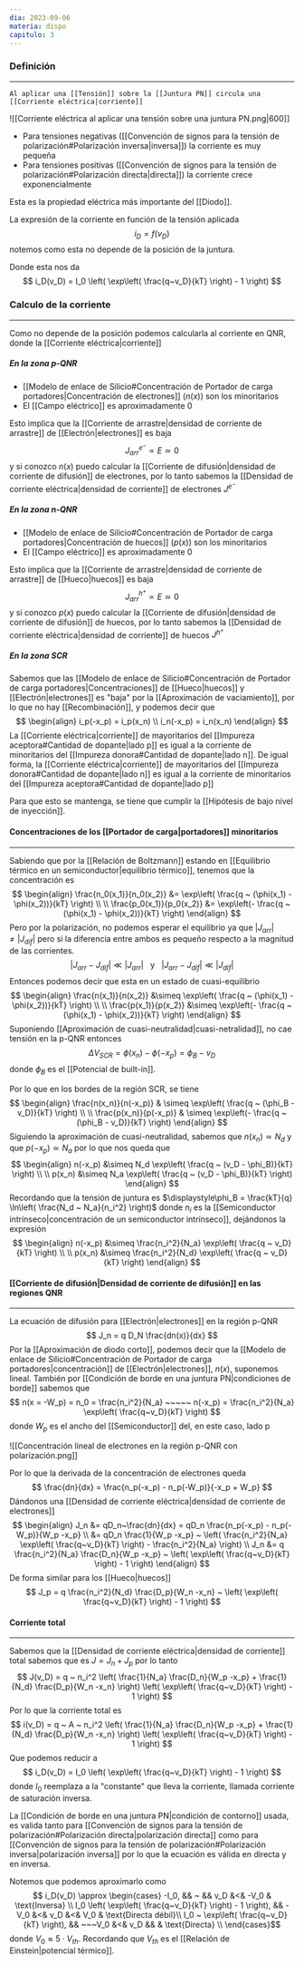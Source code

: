```yaml
---
dia: 2023-09-06
materia: dispo
capitulo: 3
---
```

### Definición
---
	Al aplicar una [[Tensión]] sobre la [[Juntura PN]] circula una [[Corriente eléctrica|corriente]]

![[Corriente eléctrica al aplicar una tensión sobre una juntura PN.png|600]]

* Para tensiones negativas ([[Convención de signos para la tensión de polarización#Polarización inversa|inversa]]) la corriente es muy pequeña
* Para tensiones positivas ([[Convención de signos para la tensión de polarización#Polarización directa|directa]]) la corriente crece exponencialmente

Esta es la propiedad eléctrica más importante del [[Diodo]].

La expresión de la corriente en función de la tensión aplicada $$ i_D = f(v_D) $$ notemos como esta no depende de la posición de la juntura.

Donde esta nos da $$ i_D(v_D) = I_0 \left( \exp\left( \frac{q~v_D}{kT} \right) - 1 \right) $$

### Calculo de la corriente
---
Como no depende de la posición podemos calcularla al corriente en QNR, donde la [[Corriente eléctrica|corriente]]
##### En la zona p-QNR
* [[Modelo de enlace de Silicio#Concentración de Portador de carga portadores|Concentración de electrones]] ($n(x)$) son los minoritarios
* El [[Campo eléctrico]] es aproximadamente $0$

Esto implica que la [[Corriente de arrastre|densidad de corriente de arrastre]] de [[Electrón|electrones]] es baja $$ J_{arr}^{e^-} \propto E \simeq 0 $$
y si conozco $n(x)$ puedo calcular la [[Corriente de difusión|densidad de corriente de difusión]] de electrones, por lo tanto sabemos la [[Densidad de corriente eléctrica|densidad de corriente]] de electrones $J^{e^-}$

##### En la zona n-QNR
* [[Modelo de enlace de Silicio#Concentración de Portador de carga portadores|Concentración de huecos]] ($p(x)$) son los minoritarios
* El [[Campo eléctrico]] es aproximadamente $0$

Esto implica que la [[Corriente de arrastre|densidad de corriente de arrastre]] de [[Hueco|huecos]] es baja $$ J_{arr}^{h^+} \propto E \simeq 0 $$
y si conozco $p(x)$ puedo calcular la [[Corriente de difusión|densidad de corriente de difusión]] de huecos, por lo tanto sabemos la [[Densidad de corriente eléctrica|densidad de corriente]] de huecos $J^{h^+}$

##### En la zona SCR
Sabemos que las [[Modelo de enlace de Silicio#Concentración de Portador de carga portadores|Concentraciones]] de [[Hueco|huecos]] y [[Electrón|electrones]] es "baja" por la [[Aproximación de vaciamiento]], por lo que no hay [[Recombinación]], y podemos decir que $$ \begin{align}
	i_p(-x_p) = i_p(x_n) \\
	i_n(-x_p) = i_n(x_n)
\end{align} $$
La [[Corriente eléctrica|corriente]] de mayoritarios del [[Impureza aceptora#Cantidad de dopante|lado p]] es igual a la corriente de minoritarios del [[Impureza donora#Cantidad de dopante|lado n]]. De igual forma, la [[Corriente eléctrica|corriente]] de mayoritarios del [[Impureza donora#Cantidad de dopante|lado n]] es igual a la corriente de minoritarios del [[Impureza aceptora#Cantidad de dopante|lado p]]

Para que esto se mantenga, se tiene que cumplir la [[Hipótesis de bajo nivel de inyección]].

#### Concentraciones de los [[Portador de carga|portadores]] minoritarios
---
Sabiendo que por la [[Relación de Boltzmann]] estando en [[Equilibrio térmico en un semiconductor|equilibrio térmico]], tenemos que la concentración es $$ \begin{align} 
	\frac{n_0(x_1)}{n_0(x_2)} &= \exp\left( \frac{q ~ (\phi(x_1) - \phi(x_2))}{kT} \right) \\ \\
	\frac{p_0(x_1)}{p_0(x_2)} &= \exp\left(- \frac{q ~ (\phi(x_1) - \phi(x_2))}{kT} \right)
\end{align} $$
Pero por la polarización, no podemos esperar el equilibrio ya que $|J_{arr}| \ne |J_{dif}|$ pero si la diferencia entre ambos es pequeño respecto a la magnitud de las corrientes. 
$$ |J_{arr} - J_{dif}| \ll |J_{arr}| ~~~ \text{y} ~~~ |J_{arr} - J_{dif}| \ll |J_{dif}| $$
Entonces podemos decir que esta en un estado de cuasi-equilibrio $$ 
\begin{align}
	\frac{n(x_1)}{n(x_2)} &\simeq \exp\left( \frac{q ~ (\phi(x_1) - \phi(x_2))}{kT} \right) \\ \\
	\frac{p(x_1)}{p(x_2)} &\simeq \exp\left(- \frac{q ~ (\phi(x_1) - \phi(x_2))}{kT} \right)
\end{align} $$
Suponiendo [[Aproximación de cuasi-neutralidad|cuasi-netralidad]], no cae tensión en la p-QNR entonces $$ \Delta V_{SCR} = \phi(x_n) - \phi(-x_p) = \phi_B - v_D $$ donde $\phi_B$ es el [[Potencial de built-in]].

Por lo que en los bordes de la región SCR, se tiene $$ \begin{align} 
	\frac{n(x_n)}{n(-x_p)} & \simeq \exp\left( \frac{q ~ (\phi_B - v_D)}{kT} \right) \\ \\ 
	\frac{p(x_n)}{p(-x_p)} & \simeq \exp\left(- \frac{q ~ (\phi_B - v_D)}{kT} \right)
\end{align} $$
Siguiendo la aproximación de cuasi-neutralidad, sabemos que $n(x_n) \simeq N_d$ y que $p(-x_p) \simeq N_a$ por lo que nos queda que $$ \begin{align} 
	n(-x_p) &\simeq N_d \exp\left( \frac{q ~ (v_D - \phi_B)}{kT} \right) \\ \\
	p(x_n) &\simeq N_a \exp\left( \frac{q ~ (v_D - \phi_B)}{kT} \right)
\end{align} $$
Recordando que la tensión de juntura es $\displaystyle\phi_B = \frac{kT}{q} \ln\left( \frac{N_d ~ N_a}{n_i^2} \right)$ donde $n_i$ es la [[Semiconductor intrínseco|concentración de un semiconductor intrínseco]], dejándonos la expresión $$ \begin{align} 
	n(-x_p) &\simeq \frac{n_i^2}{N_a} \exp\left( \frac{q ~ v_D}{kT} \right) \\ \\
	p(x_n) &\simeq \frac{n_i^2}{N_d} \exp\left( \frac{q ~ v_D}{kT} \right) 
\end{align} $$
#### [[Corriente de difusión|Densidad de corriente de difusión]] en las regiones QNR
---
La ecuación de difusión para [[Electrón|electrones]] en la región p-QNR $$ J_n = q D_N \frac{dn(x)}{dx} $$
Por la [[Aproximación de diodo corto]], podemos decir que la [[Modelo de enlace de Silicio#Concentración de Portador de carga portadores|concentración]] de [[Electrón|electrones]], $n(x)$, suponemos lineal. También por [[Condición de borde en una juntura PN|condiciones de borde]] sabemos que $$ n(x = -W_p) = n_0 = \frac{n_i^2}{N_a} ~~~~~ n(-x_p) = \frac{n_i^2}{N_a} \exp\left( \frac{q~v_D}{kT} \right) $$ donde $W_p$ es el ancho del [[Semiconductor]] del, en este caso, lado p

![[Concentración lineal de electrones en la región p-QNR con polarización.png]]

Por lo que la derivada de la concentración de electrones queda $$ \frac{dn}{dx} = \frac{n_p(-x_p) - n_p(-W_p)}{-x_p + W_p} $$
Dándonos una [[Densidad de corriente eléctrica|densidad de corriente de electrones]] $$ \begin{align} 
	J_n &= qD_n~\frac{dn}{dx} = qD_n \frac{n_p(-x_p) - n_p(-W_p)}{W_p -x_p} \\
	&= qD_n \frac{1}{W_p -x_p} ~ \left( \frac{n_i^2}{N_a} \exp\left( \frac{q~v_D}{kT} \right) - \frac{n_i^2}{N_a} \right) \\
	J_n &= q \frac{n_i^2}{N_a} \frac{D_n}{W_p -x_p} ~ \left( \exp\left( \frac{q~v_D}{kT} \right) - 1 \right)
\end{align} $$
De forma similar para los [[Hueco|huecos]] $$ J_p = q \frac{n_i^2}{N_d} \frac{D_p}{W_n -x_n} ~ \left( \exp\left( \frac{q~v_D}{kT} \right) - 1 \right) $$

#### Corriente total
---
Sabemos que la [[Densidad de corriente eléctrica|densidad de corriente]] total sabemos que es $J = J_n + J_p$ por lo tanto $$ J(v_D) = q ~ n_i^2  \left( \frac{1}{N_a} \frac{D_n}{W_p -x_p} + \frac{1}{N_d} \frac{D_p}{W_n -x_n} \right) \left( \exp\left( \frac{q~v_D}{kT} \right) - 1 \right) $$
Por lo que la corriente total es $$ i(v_D) = q ~ A ~ n_i^2  \left( \frac{1}{N_a} \frac{D_n}{W_p -x_p} + \frac{1}{N_d} \frac{D_p}{W_n -x_n} \right) \left( \exp\left( \frac{q~v_D}{kT} \right) - 1 \right) $$
Que podemos reducir a $$ i_D(v_D) = I_0 \left( \exp\left( \frac{q~v_D}{kT} \right) - 1 \right) $$ donde $I_0$ reemplaza a la "constante" que lleva la corriente, llamada corriente de saturación inversa.

La [[Condición de borde en una juntura PN|condición de contorno]] usada, es valida tanto para [[Convención de signos para la tensión de polarización#Polarización directa|polarización directa]] como para [[Convención de signos para la tensión de polarización#Polarización inversa|polarización inversa]] por lo que la ecuación es válida en directa y en inversa.

Notemos que podemos aproximarlo como $$ i_D(v_D) \approx \begin{cases} 
	-I_0, && ~ && v_D &<& -V_0 & \text{Inversa} \\
	I_0 \left( \exp\left( \frac{q~v_D}{kT} \right) - 1 \right), && -V_0 &<& v_D &<& V_0 & \text{Directa débil}\\
	I_0 ~ \exp\left( \frac{q~v_D}{kT} \right), && ~~~V_0 &<& v_D && & \text{Directa} \\
\end{cases}$$ donde $V_0 \approx 5 \cdot V_{th}$. Recordando que $V_{th}$ es el [[Relación de Einstein|potencial térmico]].